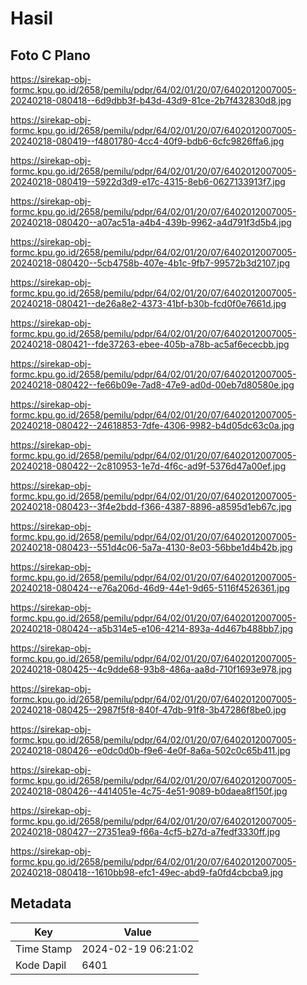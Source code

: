 # Hasil

## Foto C Plano

https://sirekap-obj-formc.kpu.go.id/2658/pemilu/pdpr/64/02/01/20/07/6402012007005-20240218-080418--6d9dbb3f-b43d-43d9-81ce-2b7f432830d8.jpg

https://sirekap-obj-formc.kpu.go.id/2658/pemilu/pdpr/64/02/01/20/07/6402012007005-20240218-080419--f4801780-4cc4-40f9-bdb6-6cfc9826ffa6.jpg

https://sirekap-obj-formc.kpu.go.id/2658/pemilu/pdpr/64/02/01/20/07/6402012007005-20240218-080419--5922d3d9-e17c-4315-8eb6-0627133913f7.jpg

https://sirekap-obj-formc.kpu.go.id/2658/pemilu/pdpr/64/02/01/20/07/6402012007005-20240218-080420--a07ac51a-a4b4-439b-9962-a4d791f3d5b4.jpg

https://sirekap-obj-formc.kpu.go.id/2658/pemilu/pdpr/64/02/01/20/07/6402012007005-20240218-080420--5cb4758b-407e-4b1c-9fb7-99572b3d2107.jpg

https://sirekap-obj-formc.kpu.go.id/2658/pemilu/pdpr/64/02/01/20/07/6402012007005-20240218-080421--de26a8e2-4373-41bf-b30b-fcd0f0e7661d.jpg

https://sirekap-obj-formc.kpu.go.id/2658/pemilu/pdpr/64/02/01/20/07/6402012007005-20240218-080421--fde37263-ebee-405b-a78b-ac5af6ececbb.jpg

https://sirekap-obj-formc.kpu.go.id/2658/pemilu/pdpr/64/02/01/20/07/6402012007005-20240218-080422--fe66b09e-7ad8-47e9-ad0d-00eb7d80580e.jpg

https://sirekap-obj-formc.kpu.go.id/2658/pemilu/pdpr/64/02/01/20/07/6402012007005-20240218-080422--24618853-7dfe-4306-9982-b4d05dc63c0a.jpg

https://sirekap-obj-formc.kpu.go.id/2658/pemilu/pdpr/64/02/01/20/07/6402012007005-20240218-080422--2c810953-1e7d-4f6c-ad9f-5376d47a00ef.jpg

https://sirekap-obj-formc.kpu.go.id/2658/pemilu/pdpr/64/02/01/20/07/6402012007005-20240218-080423--3f4e2bdd-f366-4387-8896-a8595d1eb67c.jpg

https://sirekap-obj-formc.kpu.go.id/2658/pemilu/pdpr/64/02/01/20/07/6402012007005-20240218-080423--551d4c06-5a7a-4130-8e03-56bbe1d4b42b.jpg

https://sirekap-obj-formc.kpu.go.id/2658/pemilu/pdpr/64/02/01/20/07/6402012007005-20240218-080424--e76a206d-46d9-44e1-9d65-5116f4526361.jpg

https://sirekap-obj-formc.kpu.go.id/2658/pemilu/pdpr/64/02/01/20/07/6402012007005-20240218-080424--a5b314e5-e106-4214-893a-4d467b488bb7.jpg

https://sirekap-obj-formc.kpu.go.id/2658/pemilu/pdpr/64/02/01/20/07/6402012007005-20240218-080425--4c9dde68-93b8-486a-aa8d-710f1693e978.jpg

https://sirekap-obj-formc.kpu.go.id/2658/pemilu/pdpr/64/02/01/20/07/6402012007005-20240218-080425--2987f5f8-840f-47db-91f8-3b47286f8be0.jpg

https://sirekap-obj-formc.kpu.go.id/2658/pemilu/pdpr/64/02/01/20/07/6402012007005-20240218-080426--e0dc0d0b-f9e6-4e0f-8a6a-502c0c65b411.jpg

https://sirekap-obj-formc.kpu.go.id/2658/pemilu/pdpr/64/02/01/20/07/6402012007005-20240218-080426--4414051e-4c75-4e51-9089-b0daea8f150f.jpg

https://sirekap-obj-formc.kpu.go.id/2658/pemilu/pdpr/64/02/01/20/07/6402012007005-20240218-080427--27351ea9-f66a-4cf5-b27d-a7fedf3330ff.jpg

https://sirekap-obj-formc.kpu.go.id/2658/pemilu/pdpr/64/02/01/20/07/6402012007005-20240218-080418--1610bb98-efc1-49ec-abd9-fa0fd4cbcba9.jpg


## Metadata

| Key        | Value               |
| ---------- | ------------------- |
| Time Stamp | 2024-02-19 06:21:02 |
| Kode Dapil | 6401                |




